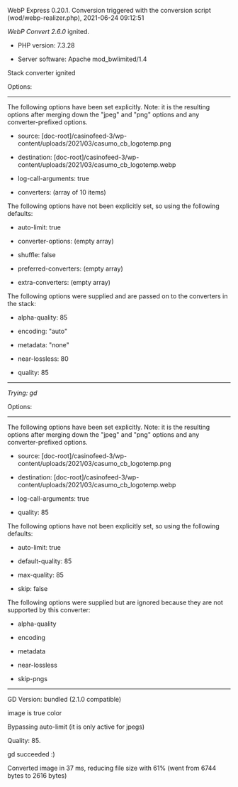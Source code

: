 WebP Express 0.20.1. Conversion triggered with the conversion script (wod/webp-realizer.php), 2021-06-24 09:12:51

*WebP Convert 2.6.0*  ignited.
- PHP version: 7.3.28
- Server software: Apache mod_bwlimited/1.4

Stack converter ignited

Options:
------------
The following options have been set explicitly. Note: it is the resulting options after merging down the "jpeg" and "png" options and any converter-prefixed options.
- source: [doc-root]/casinofeed-3/wp-content/uploads/2021/03/casumo_cb_logotemp.png
- destination: [doc-root]/casinofeed-3/wp-content/uploads/2021/03/casumo_cb_logotemp.webp
- log-call-arguments: true
- converters: (array of 10 items)

The following options have not been explicitly set, so using the following defaults:
- auto-limit: true
- converter-options: (empty array)
- shuffle: false
- preferred-converters: (empty array)
- extra-converters: (empty array)

The following options were supplied and are passed on to the converters in the stack:
- alpha-quality: 85
- encoding: "auto"
- metadata: "none"
- near-lossless: 80
- quality: 85
------------


*Trying: gd* 

Options:
------------
The following options have been set explicitly. Note: it is the resulting options after merging down the "jpeg" and "png" options and any converter-prefixed options.
- source: [doc-root]/casinofeed-3/wp-content/uploads/2021/03/casumo_cb_logotemp.png
- destination: [doc-root]/casinofeed-3/wp-content/uploads/2021/03/casumo_cb_logotemp.webp
- log-call-arguments: true
- quality: 85

The following options have not been explicitly set, so using the following defaults:
- auto-limit: true
- default-quality: 85
- max-quality: 85
- skip: false

The following options were supplied but are ignored because they are not supported by this converter:
- alpha-quality
- encoding
- metadata
- near-lossless
- skip-pngs
------------

GD Version: bundled (2.1.0 compatible)
image is true color
Bypassing auto-limit (it is only active for jpegs)
Quality: 85. 
gd succeeded :)

Converted image in 37 ms, reducing file size with 61% (went from 6744 bytes to 2616 bytes)
